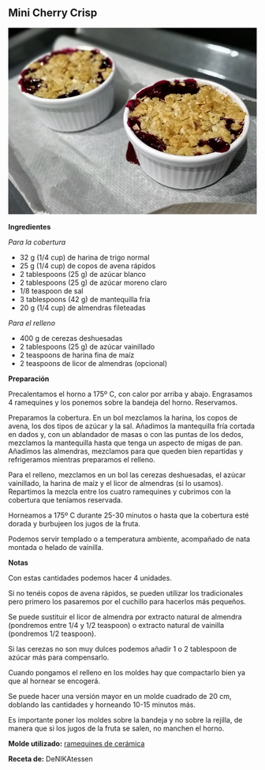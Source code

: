 ## Mini Cherry Crisp

![Mini Cherry Crisp](../../uploads/images/mini-cherry-crisp.jpg "Mini Cherry Crisp")

**Ingredientes**

*Para la cobertura*

- 32 g (1/4 cup) de harina de trigo normal
- 25 g (1/4 cup) de copos de avena rápidos
- 2 tablespoons (25 g) de azúcar blanco
- 2 tablespoons (25 g) de azúcar moreno claro
- 1/8 teaspoon de sal
- 3 tablespoons (42 g) de mantequilla fría
- 20 g (1/4 cup) de almendras fileteadas

*Para el relleno*

- 400 g de cerezas deshuesadas
- 2 tablespoons (25 g) de azúcar vainillado
- 2 teaspoons de harina fina de maíz
- 2 teaspoons de licor de almendras (opcional)

**Preparación**

Precalentamos el horno a 175º C, con calor por arriba y abajo. Engrasamos 4 ramequines y los ponemos sobre la bandeja del horno. Reservamos.

Preparamos la cobertura. En un bol mezclamos la harina, los copos de avena, los dos tipos de azúcar y la sal. Añadimos la mantequilla fría cortada en dados y, con un ablandador de masas o con las puntas de los dedos, mezclamos la mantequilla hasta que tenga un aspecto de migas de pan. Añadimos las almendras, mezclamos para que queden bien repartidas y refrigeramos mientras preparamos el relleno.

Para el relleno, mezclamos en un bol las cerezas deshuesadas, el azúcar vainillado, la harina de maíz y el licor de almendras (si lo usamos). Repartimos la mezcla entre los cuatro ramequines y cubrimos con la cobertura que teníamos reservada.

Horneamos a 175º C durante 25-30 minutos o hasta que la cobertura esté dorada y burbujeen los jugos de la fruta.

Podemos servir templado o a temperatura ambiente, acompañado de nata montada o helado de vainilla.

**Notas**

Con estas cantidades podemos hacer 4 unidades.

Si no tenéis copos de avena rápidos, se pueden utilizar los tradicionales pero primero los pasaremos por el cuchillo para hacerlos más pequeños.

Se puede sustituir el licor de almendra por extracto natural de almendra (pondremos entre 1/4 y 1/2 teaspoon) o extracto natural de vainilla (pondremos 1/2 teaspoon).

Si las cerezas no son muy dulces podemos añadir 1 o 2 tablespoon de azúcar más para compensarlo.

Cuando pongamos el relleno en los moldes hay que compactarlo bien ya que al hornear se encogerá.

Se puede hacer una versión mayor en un molde cuadrado de 20 cm, doblando las cantidades y horneando 10-15 minutos más.

Es importante poner los moldes sobre la bandeja y no sobre la rejilla, de manera que si los jugos de la fruta se salen, no manchen el horno.

**Molde utilizado:** [ramequines de cerámica](../../moldes-y-utensilios.md)

**Receta de:** DeNIKAtessen